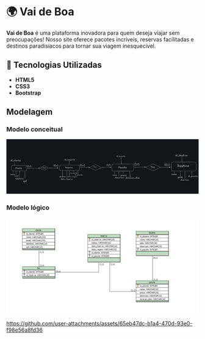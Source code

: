 # 🌍 Vai de Boa

**Vai de Boa** é uma plataforma inovadora para quem deseja viajar sem preocupações! Nosso site oferece pacotes incríveis, reservas facilitadas e destinos paradisíacos para tornar sua viagem inesquecível.

## 🚀 Tecnologias Utilizadas

- **HTML5**
- **CSS3**
- **Bootstrap**

## Modelagem

### Modelo conceitual

![conceitual](/database/modelagem_conceitual.png)

### Modelo lógico

![lógico](/database/modelagem_logica.png)



https://github.com/user-attachments/assets/65eb47dc-b1a4-470d-93e0-f98e56a8fd36

